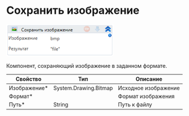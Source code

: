 # Сохранить изображение

![](<../../../../.gitbook/assets/image (96).png>)

Компонент, сохраняющий изображение в заданном формате.

| Свойство      | Тип                   | Описание             |
| ------------- | --------------------- | -------------------- |
| Изображение\* | System.Drawing.Bitmap | Исходное изображение |
| Формат\*      |                       | Формат изображения   |
| Путь\*        | String                | Путь к файлу         |

